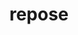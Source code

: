 ---
title: repose
registryType: instrumentation
tags:
  - opentracing
  - 
repo: https://github.com/opentracing-contrib/repose
license: Apache License 2.0
description: Instrumentation for Repose framework
authors: OpenTracing Contributors
---